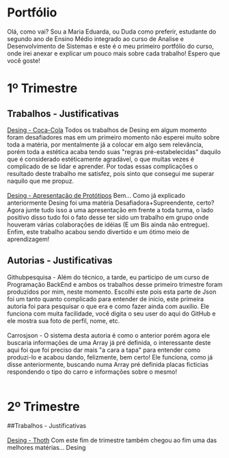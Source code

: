 # Portfólio 
Olá, como vai?
Sou a Maria Eduarda, ou Duda como preferir, estudante do segundo ano de Ensino Médio integrado ao curso de Analise e Desenvolvimento de Sistemas e este é o meu primeiro portfólio do curso, onde irei anexar e explicar um pouco mais sobre cada trabalho! Espero que você goste!
<br>
# 1º Trimestre
## Trabalhos - Justificativas
[Desing - Coca-Cola](https://www.figma.com/proto/du4AzGl33zjCJl5RZUtXoe/Untitled?page-id=0%3A1&node-id=36-1123&viewport=473%2C110%2C0.05&scaling=scale-down&starting-point-node-id=9%3A671) Todos os trabalhos de Desing em algum momento foram desafiadores mas em um primeiro momento não esperei muito sobre toda a matéria, por mentalmente já a colocar em algo sem relevância, porém toda a estética acaba tendo suas "regras pré-estabelecidas" daquilo que é considerado estéticamente agradável, o que muitas vezes é complicado de se lidar e aprender. Por todas essas complicações o resultado deste trabalho me satisfez, pois sinto que consegui me superar naquilo que me propuz. 
<br><br>
[Desing - Apresentação de Protótipos](https://www.figma.com/proto/mqld3T5jfr2sOleu3UNPzx/app-de-sa%C3%BAde?node-id=8-2&scaling=scale-down&page-id=0%3A1&starting-point-node-id=8%3A2) Bem... Como já explicado anteriormente Desing foi uma matéria Desafiadora+Supreendente, certo? Agora junte tudo isso a uma apresentação em frente a toda turma, o lado positivo disso tudo foi o fato desse ter sido um trabalho em grupo onde houveram várias colaborações de idéias (E um Bis ainda não entregue). Enfim, este trabalho acabou sendo divertido e um ótimo meio de aprendizagem!
<br>
## Autorias - Justificativas
Githubpesquisa - Além do técnico, a tarde, eu participo de um curso de Programação BackEnd e ambos os trabalhos desse primeiro trimestre foram produzidos por mim, neste momento. Escolhi este pois esta parte de Json foi um tanto quanto complicado para entender de inicio, este primeira autoria foi para pesquisar o que era e como fazer ainda com auxilio. Ele funciona com muita facilidade, você digita o seu user do aqui do GitHub e ele mostra sua foto de perfil, nome, etc.
<br><br>
Carrosjson - O sistema desta autoria é como o anterior porém agora ele buscaria informações de uma Array já pré definida, o interessante deste aqui foi que foi preciso dar mais "a cara a tapa" para entender como produzi-lo e acabou dando, felizmente, bem certo! Ele funciona, como já disse anteriormente, buscando numa Array pré definida placas ficticias respondendo o tipo do carro e informações sobre o mesmo!
<br><br>
# 2º Trimestre
##Trabalhos - Justificativas
<br><br>
[Desing - Thoth](https://www.figma.com/proto/bVdNFxC2rnzax6EgfXuPu6/Untitled?page-id=0%3A1&node-id=3-3&starting-point-node-id=3%3A3&mode=design&t=CyPrMTVcPzyX9uub-1) Com este fim de trimestre também chegou ao fim uma das melhores matérias... Desing
